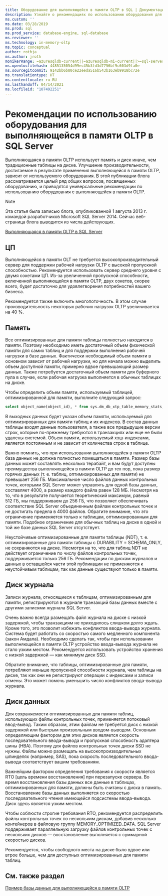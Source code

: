 ```yaml
---
title: Оборудование для выполняющейся в памяти OLTP в SQL | Документация Майкрософт
description: Узнайте о рекомендациях по использованию оборудования для улучшения производительности выполняющейся в памяти OLTP в SQL Server. Выполняющаяся в памяти OLTP использует память и диск иначе, чем таблицы на диске.
ms.custom: ''
ms.date: 03/28/2019
ms.prod: sql
ms.prod_service: database-engine, sql-database
ms.reviewer: ''
ms.technology: in-memory-oltp
ms.topic: conceptual
author: rothja
ms.author: jroth
monikerRange: =azuresqldb-current||=azuresqldb-mi-current||>=sql-server-2016||>=sql-server-linux-2017
ms.openlocfilehash: 4485135054d99ec45b3fd3d7756bf9c603d9fa0e
ms.sourcegitcommit: 9142bb6b80ce22eeda516b543b163eb9918bc72e
ms.translationtype: HT
ms.contentlocale: ru-RU
ms.lasthandoff: 04/14/2021
ms.locfileid: "107492251"
---
```

# <a name="hardware-considerations-for-in-memory-oltp-in-sql-server"></a>Рекомендации по использованию оборудования для выполняющейся в памяти OLTP в SQL Server

Выполняющаяся в памяти OLTP использует память и диск иначе, чем традиционные таблицы на диске. Улучшение производительности, достигаемое в результате применения выполняющейся в памяти OLTP, зависит от используемого оборудования. В этой публикации блога рассматривается целый ряд общих вопросов, посвященных оборудованию, и приводятся универсальные рекомендации по использованию оборудования с выполняющейся в памяти OLTP.

> [!NOTE]
> Эта статья была записью блога, опубликованной 1 августа 2013 г. командой разработчиков Microsoft SQL Server 2014. Сейчас веб-страница блога выводится из числа действующих.
>
> [Выполняющаяся в памяти OLTP в SQL Server](./in-memory-oltp-in-memory-optimization.md)

<!--
    Here was the link to the blog. This blog was captured into this new article on 2018/11/30, by GeneMi (MightyPen).
    https://cloudblogs.microsoft.com/sqlserver/2013/08/01/hardware-considerations-for-in-memory-oltp-in-sql-server-2014/
    At least one pre-existing article that contained the obsolete blog link was:
        relational-databases\in-memory-oltp\sample-database-for-in-memory-oltp.md
-->

## <a name="cpu"></a>ЦП

Выполняющейся в памяти OLT не требуется высокопроизводительный сервер для поддержки рабочей нагрузки OLTP с высокой пропускной способностью. Рекомендуется использовать сервер среднего уровня с двумя сокетами ЦП. Из-за увеличенной пропускной способности, включенной выполняющейся в памяти OLTP, двух сокетов, скорее всего, будет достаточно для удовлетворения потребностей вашего бизнеса.

Рекомендуется также включить многопоточность. В этом случае производительность некоторых рабочих нагрузок OLTP увеличивается на 40 %.

## <a name="memory"></a>Память

Все оптимизированные для памяти таблицы полностью находятся в памяти. Поэтому необходимо иметь достаточный объем физической памяти для самих таблиц и для поддержки выполнения рабочей нагрузки в базе данных. Фактически необходимый объем памяти в основном зависит от рабочей нагрузки, но для начала можно выделить объем доступной памяти, примерно вдвое превышающий размер данных. Также потребуется достаточный объем памяти для буферного пула в случае, если рабочая нагрузка выполняется в обычных таблицах на диске.

Чтобы определить объем памяти, используемый таблицей, оптимизированной для памяти, выполните следующий запрос:

```sql
select object_name(object_id), * from sys.dm_db_xtp_table_memory_stats;
```

В выходных данных будет указан объем памяти, используемый для оптимизированных для памяти таблиц и их индексов. В состав данных таблицы входят данные пользователя, а также все предыдущие версии строк, которые по-прежнему требуются в транзакциях или еще не были удалены системой. Объем памяти, используемый хэш-индексами, является постоянным и не зависит от количества строк в таблице.

Важно помнить, что при использовании выполняющейся в памяти OLTP база данных не должна полностью помещаться в памяти. Размер базы данных может составлять несколько терабайт, и вам будут доступны преимущества выполняющейся в памяти OLTP до тех пор, пока размер горячих данных (т. е. таблиц, оптимизированных для памяти) не превышает 256 ГБ. Максимальное число файлов данных контрольных точек, которыми SQL Server может управлять для одной базы данных, составляет 4000, а размер каждого файла равен 128 МБ. Несмотря на то, что в результате получается теоретический максимум, равный 512 ГБ, мы поддерживаем до 256 ГБ, что позволяет обеспечивать соответствие SQL Server объединенным файлам контрольных точек и не достигать предела в 4000 файлов. Обратите внимание, что это ограничение применяется только к таблицам, оптимизированным для памяти. Подобное ограничение для обычных таблиц на диске в одной и той же базе данных SQL Server отсутствует.

Неустойчивые оптимизированные для памяти таблицы (NDT), т. е. оптимизированные для памяти таблицы с DURABILITY = SCHEMA_ONLY, не сохраняются на диске. Несмотря на то, что для таблиц NDT не действует ограничение по числу файлов контрольных точек, поддерживается только 256 ГБ. Рекомендации по дискам журналов и данных в оставшейся части этой публикации не применяются к неустойчивым таблицам, так как данные существуют только в памяти.

## <a name="log-drive"></a>Диск журнала

Записи журнала, относящиеся к таблицам, оптимизированным для памяти, регистрируются в журнале транзакций базы данных вместе с другими записями журнала SQL Server.

Очень важно всегда размещать файл журнала на диске с низкой задержкой, чтобы транзакциям не приходилось слишком долго ждать. Кроме того, это позволит избежать конфликтов ввода-вывода журнала. Система будет работать со скоростью самого медленного компонента (закон Амдала). Необходимо сделать так, чтобы при использовании выполняющейся в памяти OLTP устройство ввода-вывода журнала не стало узким местом. Рекомендуется использовать устройство хранения с низкой задержкой — как минимум диск SSD.

Обратите внимание, что таблицы, оптимизированные для памяти, потребляют меньше пропускной способности журнала, чем таблицы на диске, так как они не регистрируют операции с индексами и записи отмены. Это может помочь уменьшить число конфликтов ввода-вывода журнала.

## <a name="data-drive"></a>Диск данных

Для сохраняемости оптимизированных для памяти таблиц, использующих файлы контрольных точек, применяется потоковый ввод-вывод. Таким образом, этим файлам не требуется диск с низкой задержкой или быстрым произвольным вводом-выводом. Основным определяющим фактором для этих дисков является скорость последовательного ввода-вывода и пропускная способность адаптера шины (HBA). Поэтому для файлов контрольных точек диски SSD не нужны. Файлы можно размещать на высокопроизводительных шпинделях (например, SAS), пока скорость последовательного ввода-вывода соответствует вашим требованиям.

Важнейшим фактором определения требования к скорости является RTO [цель времени восстановления] при перезапуске сервера. Во время восстановления базы данных все данные в таблицах, оптимизированных для памяти, должны быть считаны с диска в память. Восстановление базы данных выполняется со скоростью последовательного чтения имеющейся подсистемы ввода-вывода. Диск здесь является узким местом.

Чтобы соблюсти строгие требования RTO, рекомендуется распределить файлы контрольных точек по нескольким дискам, добавив несколько контейнеров в файловую группу MEMORY_OPTIMIZED_DATA. SQL Server поддерживает параллельную загрузку файлов контрольных точек с нескольких дисков — восстановление выполняется с суммарной скоростью дисков.

Рекомендуется, чтобы свободного места на диске было вдвое или втрое больше, чем для доступных оптимизированных для памяти таблиц.

## <a name="see-also"></a>См. также раздел

[Пример базы данных для выполняющейся в памяти OLTP](sample-database-for-in-memory-oltp.md)